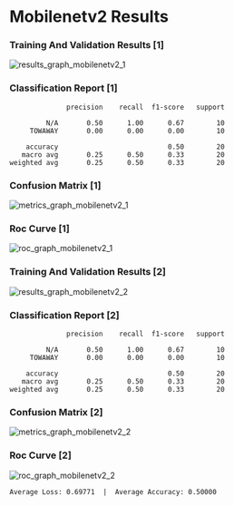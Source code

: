 
Mobilenetv2 Results
===================
  
### Training And Validation Results [1]

![results_graph_mobilenetv2_1](./results_graph_mobilenetv2_1.jpg "results_graph_mobilenetv2_1")  
### Classification Report [1]

```
              precision    recall  f1-score   support

         N/A       0.50      1.00      0.67        10
     TOWAWAY       0.00      0.00      0.00        10

    accuracy                           0.50        20
   macro avg       0.25      0.50      0.33        20
weighted avg       0.25      0.50      0.33        20

```  
### Confusion Matrix [1]

![metrics_graph_mobilenetv2_1](./metrics_graph_mobilenetv2_1.jpg "metrics_graph_mobilenetv2_1")  
### Roc Curve [1]

![roc_graph_mobilenetv2_1](./roc_graph_mobilenetv2_1.jpg "roc_graph_mobilenetv2_1")  
### Training And Validation Results [2]

![results_graph_mobilenetv2_2](./results_graph_mobilenetv2_2.jpg "results_graph_mobilenetv2_2")  
### Classification Report [2]

```
              precision    recall  f1-score   support

         N/A       0.50      1.00      0.67        10
     TOWAWAY       0.00      0.00      0.00        10

    accuracy                           0.50        20
   macro avg       0.25      0.50      0.33        20
weighted avg       0.25      0.50      0.33        20

```  
### Confusion Matrix [2]

![metrics_graph_mobilenetv2_2](./metrics_graph_mobilenetv2_2.jpg "metrics_graph_mobilenetv2_2")  
### Roc Curve [2]

![roc_graph_mobilenetv2_2](./roc_graph_mobilenetv2_2.jpg "roc_graph_mobilenetv2_2")

`Average Loss: 0.69771  |  Average Accuracy: 0.50000`